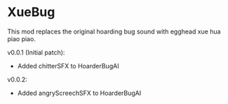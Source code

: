 # XueBug
 This mod replaces the original hoarding bug sound with egghead xue hua piao piao.

v0.0.1 (Initial patch):
- Added chitterSFX to HoarderBugAI

v0.0.2:
- Added angryScreechSFX to HoarderBugAI